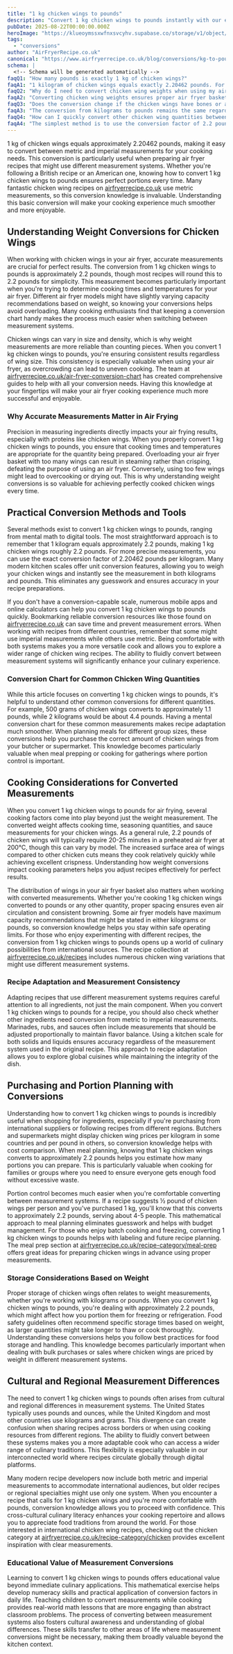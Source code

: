 ```yaml
---
title: "1 kg chicken wings to pounds"
description: "Convert 1 kg chicken wings to pounds instantly with our easy guide. Perfect for air fryer recipes and portion planning. Get cooking today!"
pubDate: 2025-08-22T00:00:00.000Z
heroImage: "https://klueoymssxwfnxsvcyhv.supabase.co/storage/v1/object/public/Shmucket/1-kg-chicken-wings-to-pounds.webp"
tags:
  - "conversions"
author: "AirFryerRecipe.co.uk"
canonical: "https://www.airfryerrecipe.co.uk/blog/conversions/kg-to-pounds/1-kg-chicken-wings-to-pounds"
schema: |
  <!-- Schema will be generated automatically -->
faqQ1: "How many pounds is exactly 1 kg of chicken wings?"
faqA1: "1 kilogram of chicken wings equals exactly 2.20462 pounds. For most practical cooking purposes, this is typically rounded to 2.2 pounds to make measurements easier when preparing recipes. The slight difference between the exact conversion and the rounded number won't significantly affect your air fryer results, as air frying is generally forgiving with small weight variations."
faqQ2: "Why do I need to convert chicken wing weights when using my air fryer?"
faqA2: "Converting chicken wing weights ensures proper air fryer basket loading and accurate cooking times. Overloading your air fryer with too many wings prevents proper air circulation, resulting in uneven cooking and less crispy results. Knowing the weight in both kilograms and pounds helps you follow recipes correctly regardless of their measurement system, ensuring consistent delicious outcomes every time you use your appliance."
faqQ3: "Does the conversion change if the chicken wings have bones or are boneless?"
faqA3: "The conversion from kilograms to pounds remains the same regardless of whether chicken wings are bone-in or boneless, as weight conversion is purely mathematical. However, bone-in wings will yield less actual meat per pound compared to boneless wings. When planning portions, consider that bone-in wings have approximately 30-40% of their weight as bone, while boneless wings provide nearly all edible meat."
faqQ4: "How can I quickly convert other chicken wing quantities between kilograms and pounds?"
faqA4: "The simplest method is to use the conversion factor of 2.2 pounds per kilogram for quick mental math. For example, 500g (0.5kg) would be approximately 1.1 pounds, while 2kg would be about 4.4 pounds. For more precise conversions, use a kitchen scale with unit conversion features or bookmark online conversion tools like those available on airfryerrecipe.co.uk for quick reference while cooking."
---
```

<p>1 kg of chicken wings equals approximately 2.20462 pounds, making it easy to convert between metric and imperial measurements for your cooking needs. This conversion is particularly useful when preparing air fryer recipes that might use different measurement systems. Whether you're following a British recipe or an American one, knowing how to convert 1 kg chicken wings to pounds ensures perfect portions every time. Many fantastic chicken wing recipes on <a href=https://www.airfryerrecipe.co.uk/>airfryerrecipe.co.uk</a> use metric measurements, so this conversion knowledge is invaluable. Understanding this basic conversion will make your cooking experience much smoother and more enjoyable.</p>

<h2>Understanding Weight Conversions for Chicken Wings</h2>
<p>When working with chicken wings in your air fryer, accurate measurements are crucial for perfect results. The conversion from 1 kg chicken wings to pounds is approximately 2.2 pounds, though most recipes will round this to 2.2 pounds for simplicity. This measurement becomes particularly important when you're trying to determine cooking times and temperatures for your air fryer. Different air fryer models might have slightly varying capacity recommendations based on weight, so knowing your conversions helps avoid overloading. Many cooking enthusiasts find that keeping a conversion chart handy makes the process much easier when switching between measurement systems.</p>

<p>Chicken wings can vary in size and density, which is why weight measurements are more reliable than counting pieces. When you convert 1 kg chicken wings to pounds, you're ensuring consistent results regardless of wing size. This consistency is especially valuable when using your air fryer, as overcrowding can lead to uneven cooking. The team at <a href=https://www.airfryerrecipe.co.uk/air-fryer-conversion-chart>airfryerrecipe.co.uk/air-fryer-conversion-chart</a> has created comprehensive guides to help with all your conversion needs. Having this knowledge at your fingertips will make your air fryer cooking experience much more successful and enjoyable.</p>

<h3>Why Accurate Measurements Matter in Air Frying</h3>
<p>Precision in measuring ingredients directly impacts your air frying results, especially with proteins like chicken wings. When you properly convert 1 kg chicken wings to pounds, you ensure that cooking times and temperatures are appropriate for the quantity being prepared. Overloading your air fryer basket with too many wings can result in steaming rather than crisping, defeating the purpose of using an air fryer. Conversely, using too few wings might lead to overcooking or drying out. This is why understanding weight conversions is so valuable for achieving perfectly cooked chicken wings every time.</p>

<h2>Practical Conversion Methods and Tools</h2>
<p>Several methods exist to convert 1 kg chicken wings to pounds, ranging from mental math to digital tools. The most straightforward approach is to remember that 1 kilogram equals approximately 2.2 pounds, making 1 kg chicken wings roughly 2.2 pounds. For more precise measurements, you can use the exact conversion factor of 2.20462 pounds per kilogram. Many modern kitchen scales offer unit conversion features, allowing you to weigh your chicken wings and instantly see the measurement in both kilograms and pounds. This eliminates any guesswork and ensures accuracy in your recipe preparations.</p>

<p>If you don't have a conversion-capable scale, numerous mobile apps and online calculators can help you convert 1 kg chicken wings to pounds quickly. Bookmarking reliable conversion resources like those found on <a href=https://www.airfryerrecipe.co.uk/>airfryerrecipe.co.uk</a> can save time and prevent measurement errors. When working with recipes from different countries, remember that some might use imperial measurements while others use metric. Being comfortable with both systems makes you a more versatile cook and allows you to explore a wider range of chicken wing recipes. The ability to fluidly convert between measurement systems will significantly enhance your culinary experience.</p>

<h3>Conversion Chart for Common Chicken Wing Quantities</h3>
<p>While this article focuses on converting 1 kg chicken wings to pounds, it's helpful to understand other common conversions for different quantities. For example, 500 grams of chicken wings converts to approximately 1.1 pounds, while 2 kilograms would be about 4.4 pounds. Having a mental conversion chart for these common measurements makes recipe adaptation much smoother. When planning meals for different group sizes, these conversions help you purchase the correct amount of chicken wings from your butcher or supermarket. This knowledge becomes particularly valuable when meal prepping or cooking for gatherings where portion control is important.</p>

<h2>Cooking Considerations for Converted Measurements</h2>
<p>When you convert 1 kg chicken wings to pounds for air frying, several cooking factors come into play beyond just the weight measurement. The converted weight affects cooking time, seasoning quantities, and sauce measurements for your chicken wings. As a general rule, 2.2 pounds of chicken wings will typically require 20-25 minutes in a preheated air fryer at 200°C, though this can vary by model. The increased surface area of wings compared to other chicken cuts means they cook relatively quickly while achieving excellent crispness. Understanding how weight conversions impact cooking parameters helps you adjust recipes effectively for perfect results.</p>

<p>The distribution of wings in your air fryer basket also matters when working with converted measurements. Whether you're cooking 1 kg chicken wings converted to pounds or any other quantity, proper spacing ensures even air circulation and consistent browning. Some air fryer models have maximum capacity recommendations that might be stated in either kilograms or pounds, so conversion knowledge helps you stay within safe operating limits. For those who enjoy experimenting with different recipes, the conversion from 1 kg chicken wings to pounds opens up a world of culinary possibilities from international sources. The recipe collection at <a href=https://www.airfryerrecipe.co.uk/recipes>airfryerrecipe.co.uk/recipes</a> includes numerous chicken wing variations that might use different measurement systems.</p>

<h3>Recipe Adaptation and Measurement Consistency</h3>
<p>Adapting recipes that use different measurement systems requires careful attention to all ingredients, not just the main component. When you convert 1 kg chicken wings to pounds for a recipe, you should also check whether other ingredients need conversion from metric to imperial measurements. Marinades, rubs, and sauces often include measurements that should be adjusted proportionally to maintain flavor balance. Using a kitchen scale for both solids and liquids ensures accuracy regardless of the measurement system used in the original recipe. This approach to recipe adaptation allows you to explore global cuisines while maintaining the integrity of the dish.</p>

<h2>Purchasing and Portion Planning with Conversions</h2>
<p>Understanding how to convert 1 kg chicken wings to pounds is incredibly useful when shopping for ingredients, especially if you're purchasing from international suppliers or following recipes from different regions. Butchers and supermarkets might display chicken wing prices per kilogram in some countries and per pound in others, so conversion knowledge helps with cost comparison. When meal planning, knowing that 1 kg chicken wings converts to approximately 2.2 pounds helps you estimate how many portions you can prepare. This is particularly valuable when cooking for families or groups where you need to ensure everyone gets enough food without excessive waste.</p>

<p>Portion control becomes much easier when you're comfortable converting between measurement systems. If a recipe suggests ½ pound of chicken wings per person and you've purchased 1 kg, you'll know that this converts to approximately 2.2 pounds, serving about 4-5 people. This mathematical approach to meal planning eliminates guesswork and helps with budget management. For those who enjoy batch cooking and freezing, converting 1 kg chicken wings to pounds helps with labeling and future recipe planning. The meal prep section at <a href=https://www.airfryerrecipe.co.uk/recipe-category/meal-prep>airfryerrecipe.co.uk/recipe-category/meal-prep</a> offers great ideas for preparing chicken wings in advance using proper measurements.</p>

<h3>Storage Considerations Based on Weight</h3>
<p>Proper storage of chicken wings often relates to weight measurements, whether you're working with kilograms or pounds. When you convert 1 kg chicken wings to pounds, you're dealing with approximately 2.2 pounds, which might affect how you portion them for freezing or refrigeration. Food safety guidelines often recommend specific storage times based on weight, as larger quantities might take longer to thaw or cook thoroughly. Understanding these conversions helps you follow best practices for food storage and handling. This knowledge becomes particularly important when dealing with bulk purchases or sales where chicken wings are priced by weight in different measurement systems.</p>

<h2>Cultural and Regional Measurement Differences</h2>
<p>The need to convert 1 kg chicken wings to pounds often arises from cultural and regional differences in measurement systems. The United States typically uses pounds and ounces, while the United Kingdom and most other countries use kilograms and grams. This divergence can create confusion when sharing recipes across borders or when using cooking resources from different regions. The ability to fluidly convert between these systems makes you a more adaptable cook who can access a wider range of culinary traditions. This flexibility is especially valuable in our interconnected world where recipes circulate globally through digital platforms.</p>

<p>Many modern recipe developers now include both metric and imperial measurements to accommodate international audiences, but older recipes or regional specialties might use only one system. When you encounter a recipe that calls for 1 kg chicken wings and you're more comfortable with pounds, conversion knowledge allows you to proceed with confidence. This cross-cultural culinary literacy enhances your cooking repertoire and allows you to appreciate food traditions from around the world. For those interested in international chicken wing recipes, checking out the chicken category at <a href=https://www.airfryerrecipe.co.uk/recipe-category/chicken>airfryerrecipe.co.uk/recipe-category/chicken</a> provides excellent inspiration with clear measurements.</p>

<h3>Educational Value of Measurement Conversions</h3>
<p>Learning to convert 1 kg chicken wings to pounds offers educational value beyond immediate culinary applications. This mathematical exercise helps develop numeracy skills and practical application of conversion factors in daily life. Teaching children to convert measurements while cooking provides real-world math lessons that are more engaging than abstract classroom problems. The process of converting between measurement systems also fosters cultural awareness and understanding of global differences. These skills transfer to other areas of life where measurement conversions might be necessary, making them broadly valuable beyond the kitchen context.</p>
